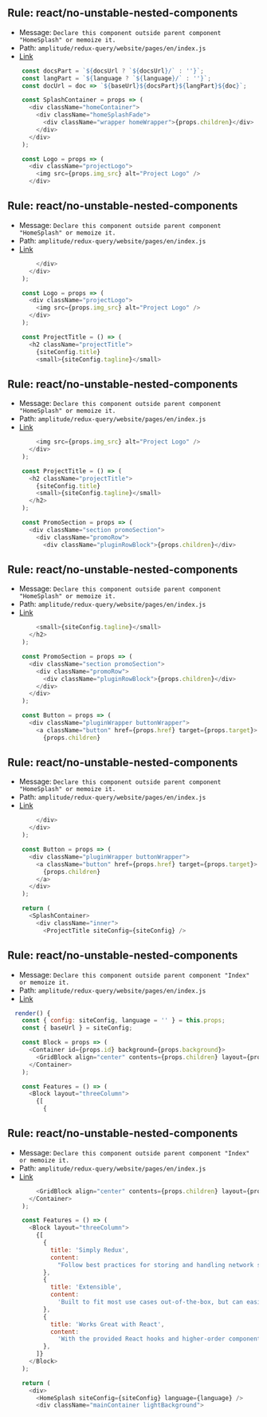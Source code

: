 ## Rule: react/no-unstable-nested-components
- Message: `Declare this component outside parent component "HomeSplash" or memoize it.`
- Path: `amplitude/redux-query/website/pages/en/index.js`
- [Link](https://github.com/amplitude/redux-query/blob/HEAD/website/pages/en/index.js#L24-L30)
```js
    const docsPart = `${docsUrl ? `${docsUrl}/` : ''}`;
    const langPart = `${language ? `${language}/` : ''}`;
    const docUrl = doc => `${baseUrl}${docsPart}${langPart}${doc}`;

    const SplashContainer = props => (
      <div className="homeContainer">
        <div className="homeSplashFade">
          <div className="wrapper homeWrapper">{props.children}</div>
        </div>
      </div>
    );

    const Logo = props => (
      <div className="projectLogo">
        <img src={props.img_src} alt="Project Logo" />
      </div>
```

## Rule: react/no-unstable-nested-components
- Message: `Declare this component outside parent component "HomeSplash" or memoize it.`
- Path: `amplitude/redux-query/website/pages/en/index.js`
- [Link](https://github.com/amplitude/redux-query/blob/HEAD/website/pages/en/index.js#L32-L36)
```js
        </div>
      </div>
    );

    const Logo = props => (
      <div className="projectLogo">
        <img src={props.img_src} alt="Project Logo" />
      </div>
    );

    const ProjectTitle = () => (
      <h2 className="projectTitle">
        {siteConfig.title}
        <small>{siteConfig.tagline}</small>
```

## Rule: react/no-unstable-nested-components
- Message: `Declare this component outside parent component "HomeSplash" or memoize it.`
- Path: `amplitude/redux-query/website/pages/en/index.js`
- [Link](https://github.com/amplitude/redux-query/blob/HEAD/website/pages/en/index.js#L38-L43)
```js
        <img src={props.img_src} alt="Project Logo" />
      </div>
    );

    const ProjectTitle = () => (
      <h2 className="projectTitle">
        {siteConfig.title}
        <small>{siteConfig.tagline}</small>
      </h2>
    );

    const PromoSection = props => (
      <div className="section promoSection">
        <div className="promoRow">
          <div className="pluginRowBlock">{props.children}</div>
```

## Rule: react/no-unstable-nested-components
- Message: `Declare this component outside parent component "HomeSplash" or memoize it.`
- Path: `amplitude/redux-query/website/pages/en/index.js`
- [Link](https://github.com/amplitude/redux-query/blob/HEAD/website/pages/en/index.js#L45-L51)
```js
        <small>{siteConfig.tagline}</small>
      </h2>
    );

    const PromoSection = props => (
      <div className="section promoSection">
        <div className="promoRow">
          <div className="pluginRowBlock">{props.children}</div>
        </div>
      </div>
    );

    const Button = props => (
      <div className="pluginWrapper buttonWrapper">
        <a className="button" href={props.href} target={props.target}>
          {props.children}
```

## Rule: react/no-unstable-nested-components
- Message: `Declare this component outside parent component "HomeSplash" or memoize it.`
- Path: `amplitude/redux-query/website/pages/en/index.js`
- [Link](https://github.com/amplitude/redux-query/blob/HEAD/website/pages/en/index.js#L53-L59)
```js
        </div>
      </div>
    );

    const Button = props => (
      <div className="pluginWrapper buttonWrapper">
        <a className="button" href={props.href} target={props.target}>
          {props.children}
        </a>
      </div>
    );

    return (
      <SplashContainer>
        <div className="inner">
          <ProjectTitle siteConfig={siteConfig} />
```

## Rule: react/no-unstable-nested-components
- Message: `Declare this component outside parent component "Index" or memoize it.`
- Path: `amplitude/redux-query/website/pages/en/index.js`
- [Link](https://github.com/amplitude/redux-query/blob/HEAD/website/pages/en/index.js#L79-L83)
```js
  render() {
    const { config: siteConfig, language = '' } = this.props;
    const { baseUrl } = siteConfig;

    const Block = props => (
      <Container id={props.id} background={props.background}>
        <GridBlock align="center" contents={props.children} layout={props.layout} />
      </Container>
    );

    const Features = () => (
      <Block layout="threeColumn">
        {[
          {
```

## Rule: react/no-unstable-nested-components
- Message: `Declare this component outside parent component "Index" or memoize it.`
- Path: `amplitude/redux-query/website/pages/en/index.js`
- [Link](https://github.com/amplitude/redux-query/blob/HEAD/website/pages/en/index.js#L85-L105)
```js
        <GridBlock align="center" contents={props.children} layout={props.layout} />
      </Container>
    );

    const Features = () => (
      <Block layout="threeColumn">
        {[
          {
            title: 'Simply Redux',
            content:
              "Follow best practices for storing and handling network state in Redux, with support for features like optimistic updates and cancellation. There's no magic here, just middleware, actions, selectors, and reducers.",
          },
          {
            title: 'Extensible',
            content:
              'Built to fit most use cases out-of-the-box, but can easily be extended with custom Redux middleware, UI integrations, and network interfaces.',
          },
          {
            title: 'Works Great with React',
            content:
              'With the provided React hooks and higher-order component in redux-query-react (optional), colocate data dependencies with your components and run requests when components mount or update.',
          },
        ]}
      </Block>
    );

    return (
      <div>
        <HomeSplash siteConfig={siteConfig} language={language} />
        <div className="mainContainer lightBackground">
```
